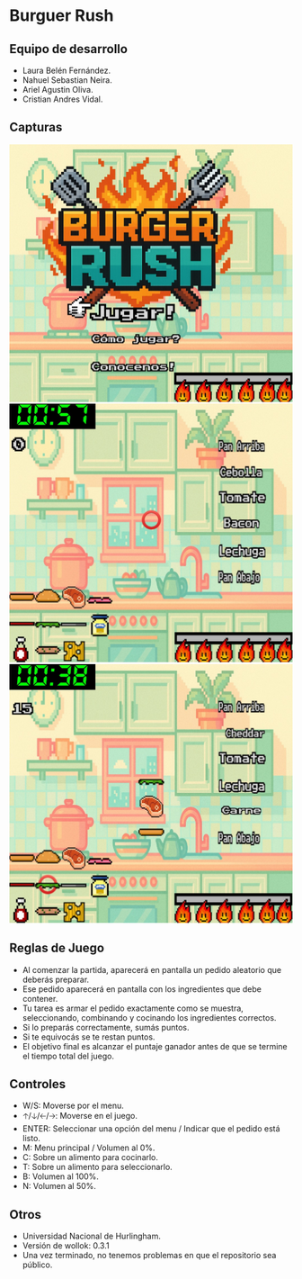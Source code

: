 # Burguer Rush

## Equipo de desarrollo

- Laura Belén Fernández.
- Nahuel Sebastian Neira.
- Ariel Agustin Oliva.
- Cristian Andres Vidal.

## Capturas

![menu](assets\captura1.jpg)
![interface](assets\captura2.jpg)
![interface con media hamburguesa](assets\captura3.jpg)


## Reglas de Juego

- Al comenzar la partida, aparecerá en pantalla un pedido aleatorio que deberás preparar.
- Ese pedido aparecerá en pantalla con los ingredientes que debe contener.
- Tu tarea es armar el pedido exactamente como se muestra, seleccionando, combinando y cocinando los ingredientes correctos.
- Si lo preparás correctamente, sumás puntos.
- Si te equivocás se te restan puntos.
- El objetivo final es alcanzar el puntaje ganador antes de que se termine el tiempo total del juego.

## Controles

- W/S: Moverse por el menu.
- 🡡/🡣/🡠/🡢: Moverse en el juego.
- ENTER: Seleccionar una opción del menu / Indicar que el pedido está listo.
- M: Menu principal / Volumen al 0%.
- C: Sobre un alimento para cocinarlo.
- T: Sobre un alimento para seleccionarlo.
- B: Volumen al 100%.
- N: Volumen al 50%.

## Otros

- Universidad Nacional de Hurlingham.
- Versión de wollok: 0.3.1
- Una vez terminado, no tenemos problemas en que el repositorio sea público.